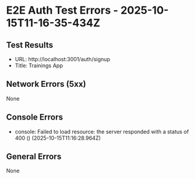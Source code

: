 # E2E Auth Test Errors - 2025-10-15T11-16-35-434Z

## Test Results
- URL: http://localhost:3001/auth/signup
- Title: Trainings App

## Network Errors (5xx)
None

## Console Errors
- console: Failed to load resource: the server responded with a status of 400 () (2025-10-15T11:16:28.964Z)

## General Errors
None

